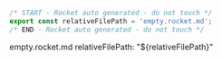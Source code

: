 ```js server
/* START - Rocket auto generated - do not touch */
export const relativeFilePath = 'empty.rocket.md';
/* END - Rocket auto generated - do not touch */
```

empty.rocket.md relativeFilePath: "${relativeFilePath}"
